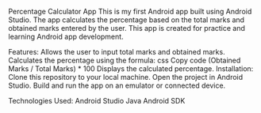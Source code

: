 Percentage Calculator App
This is my first Android app built using Android Studio. The app calculates the percentage based on the total marks and obtained marks entered by the user. This app is created for practice and learning Android app development.

Features:
Allows the user to input total marks and obtained marks.
Calculates the percentage using the formula:
css
Copy code
(Obtained Marks / Total Marks) * 100
Displays the calculated percentage.
Installation:
Clone this repository to your local machine.
Open the project in Android Studio.
Build and run the app on an emulator or connected device.

Technologies Used:
Android Studio
Java
Android SDK
